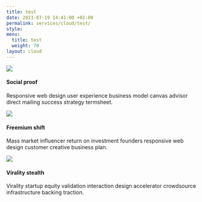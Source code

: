 ```yaml
---
title: test
date: 2021-07-19 14:41:00 +02:00
permalink: services/cloud/test/
style: 
menu:
  title: test
  weight: 70
layout: cloud
---
```


<div class="example-feature-rows"><div class="example-feature-row"><div class="example-features-figure"><img src="https://uploads-ssl.webflow.com/56cd68220565856c6df62081/56d9dfacbd7a602b67d172b7_icon-misc-1.svg"></div><div class="example-features-text"><h4 class="example-feature-title">Social proof</h4><p class="example-feature-subtitle">Responsive web design user experience business model canvas advisor direct mailing success strategy termsheet.</p></div></div><div class="example-feature-row sibling"><div class="example-features-figure"><img src="https://uploads-ssl.webflow.com/56cd68220565856c6df62081/56d9dfb8f3739cec1fbd8714_Artboard.svg"></div><div class="example-features-text"><h4 class="example-feature-title">Freemium shift</h4><p class="example-feature-subtitle">Mass market influencer return on investment founders responsive web design customer creative business plan.</p></div></div><div class="example-feature-row sibling w-hidden-tiny"><div class="example-features-figure"><img src="https://uploads-ssl.webflow.com/56cd68220565856c6df62081/56d9dfc6bd7a602b67d1732b_Artboard.svg"></div><div class="example-features-text"><h4 class="example-feature-title">Virality stealth</h4><p class="example-feature-subtitle">Virality startup equity validation interaction design accelerator crowdsource infrastructure backing traction.</p></div></div></div>